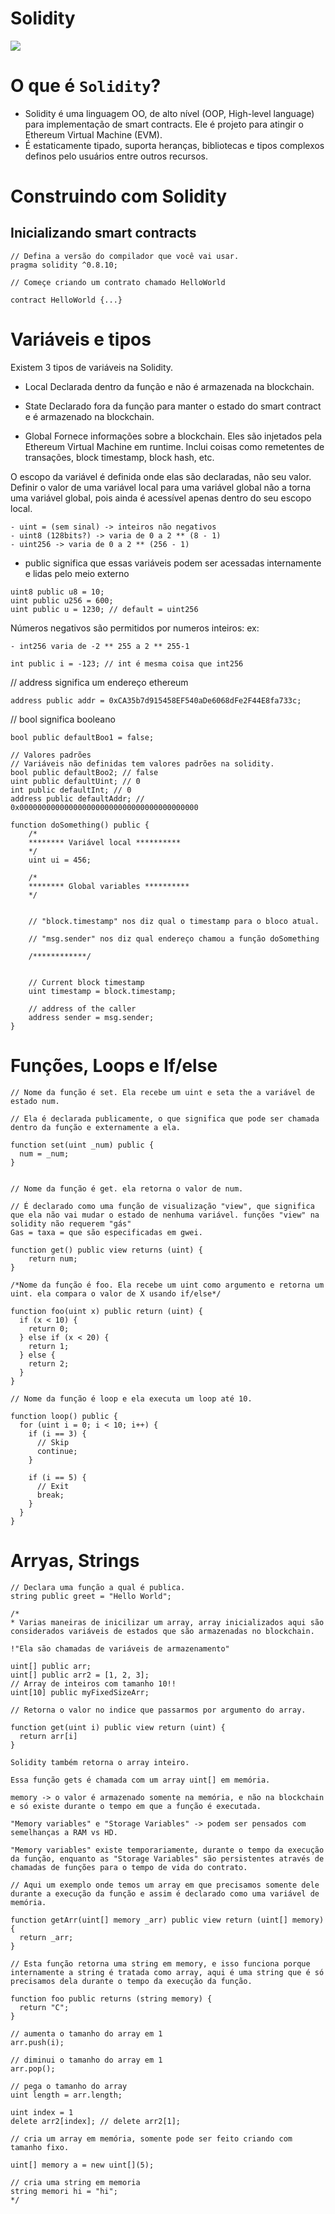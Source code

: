 # Solidity

<img src="https://user-images.githubusercontent.com/16539849/173656651-a46df615-8ec3-43fd-9619-98647a6d2bd2.png" />

# O que é `Solidity`?
- Solidity é uma linguagem OO, de alto nível (OOP, High-level language) para implementação de smart contracts. Ele é projeto para atingir o Ethereum Virtual Machine (EVM).
- É estaticamente tipado, suporta heranças, bibliotecas e tipos complexos definos pelo usuários entre outros recursos.

# Construindo com Solidity

## Inicializando smart contracts

```sol
// Defina a versão do compilador que você vai usar.
pragma solidity ^0.8.10;

// Começe criando um contrato chamado HelloWorld

contract HelloWorld {...}
```

# Variáveis e tipos

Existem 3 tipos de variáveis na Solidity.

- Local
Declarada dentro da função e não é armazenada na blockchain.

- State
Declarado fora da função para manter o estado do smart contract e é armazenado na blockchain.

- Global
Fornece informações sobre a blockchain. Eles são injetados pela Ethereum Virtual Machine em runtime. 
Inclui coisas como remetentes de transações, block timestamp, block hash, etc.

O escopo da variável é definida onde elas são declaradas, não seu valor. Definir o valor de uma variável local para uma variável global não a torna uma variável global, pois ainda é acessível apenas dentro do seu escopo local.

```
- uint = (sem sinal) -> inteiros não negativos
- uint8 (128bits?) -> varia de 0 a 2 ** (8 - 1)
- uint256 -> varia de 0 a 2 ** (256 - 1)
```
- public significa que essas variáveis podem ser acessadas internamente e lidas pelo meio externo
```
uint8 public u8 = 10;
uint public u256 = 600;
uint public u = 1230; // default = uint256
```

Números negativos são permitidos por numeros inteiros: ex:
```
- int256 varia de -2 ** 255 a 2 ** 255-1
```
```
int public i = -123; // int é mesma coisa que int256
```

// address significa um endereço ethereum
```
address public addr = 0xCA35b7d915458EF540aDe6068dFe2F44E8fa733c;
```
// bool significa booleano
```
bool public defaultBoo1 = false;
```
```
// Valores padrões 
// Variáveis não definidas tem valores padrões na solidity.
bool public defaultBoo2; // false
uint public defaultUint; // 0
int public defaultInt; // 0
address public defaultAddr; // 0x0000000000000000000000000000000000000000
```
```
function doSomething() public {
    /*
    ******** Variável local **********
    */
    uint ui = 456;

    /*
    ******** Global variables **********
    */

    
    // "block.timestamp" nos diz qual o timestamp para o bloco atual.

    // "msg.sender" nos diz qual endereço chamou a função doSomething

    /************/
    
    
    // Current block timestamp
    uint timestamp = block.timestamp; 

    // address of the caller
    address sender = msg.sender; 
}
```

# Funções, Loops e If/else

```
// Nome da função é set. Ela recebe um uint e seta the a variável de estado num.

// Ela é declarada publicamente, o que significa que pode ser chamada dentro da função e externamente a ela.
  
function set(uint _num) public {
  num = _num;
}

  
// Nome da função é get. ela retorna o valor de num.

// É declarado como uma função de visualização "view", que significa que ela não vai mudar o estado de nenhuma variável. funções "view" na solidity não requerem "gás" 
Gas = taxa = que são especificadas em gwei.

function get() public view returns (uint) {
    return num;
}
```


```
/*Nome da função é foo. Ela recebe um uint como argumento e retorna um uint. ela compara o valor de X usando if/else*/

function foo(uint x) public return (uint) {
  if (x < 10) {
    return 0;
  } else if (x < 20) {
    return 1;
  } else {
    return 2;
  }
}
```

```
// Nome da função é loop e ela executa um loop até 10.

function loop() public {
  for (uint i = 0; i < 10; i++) {
    if (i == 3) {
      // Skip
      continue;
    }

    if (i == 5) {
      // Exit
      break;
    }
  }
}
```

# Arryas, Strings

```
// Declara uma função a qual é publica.
string public greet = "Hello World";

/*
* Varias maneiras de inicilizar um array, array inicializados aqui são considerados variáveis de estados que são armazenadas no blockchain.

!"Ela são chamadas de variáveis de armazenamento"

uint[] public arr;
uint[] public arr2 = [1, 2, 3];
// Array de inteiros com tamanho 10!!
uint[10] public myFixedSizeArr;

// Retorna o valor no indice que passarmos por argumento do array.

function get(uint i) public view return (uint) {
  return arr[i]
}

Solidity também retorna o array inteiro.

Essa função gets é chamada com um array uint[] em memória.

memory -> o valor é armazenado somente na memória, e não na blockchain e só existe durante o tempo em que a função é executada.

"Memory variables" e "Storage Variables" -> podem ser pensados com semelhanças a RAM vs HD.

"Memory variables" existe temporariamente, durante o tempo da execução da função, enquanto as "Storage Variables" são persistentes através de chamadas de funções para o tempo de vida do contrato.

// Aqui um exemplo onde temos um array em que precisamos somente dele durante a execução da função e assim é declarado como uma variável de memória.

function getArr(uint[] memory _arr) public view return (uint[] memory) {
  return _arr;
}

// Esta função retorna uma string em memory, e isso funciona porque internamente a string é tratada como array, aqui é uma string que é só precisamos dela durante o tempo da execução da função.

function foo public returns (string memory) {
  return "C";
}

// aumenta o tamanho do array em 1
arr.push(i);

// diminui o tamanho do array em 1
arr.pop();

// pega o tamanho do array
uint length = arr.length;

uint index = 1
delete arr2[index]; // delete arr2[1];

// cria um array em memória, somente pode ser feito criando com tamanho fixo.

uint[] memory a = new uint[](5);

// cria uma string em memoria
string memori hi = "hi";
*/
```

